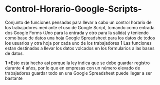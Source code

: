# Control-Horario-Google-Scripts-

Conjunto de funciones pensadas para llevar a cabo un control horario de los trabajadores mediante el uso de Google Script, tomando como entrada dos Google Forms (Uno para la entrada y otro para la salida) y teniendo como base de datos una hoja Google Spreadsheet para los datos de todos los usuarios y otra hoja por cada uno de los trabajadores **1** Las funciones estan destinadas a llevar los datos volcados en los formularios a las bases de datos.





**1** *Esto esta hecho así porque la ley indica que se debe guardar registro durante 4 años, por lo que en empresas con un número elevado de trabajadores guardar todo en una Google Spreadsheet puede llegar a ser bastante  
